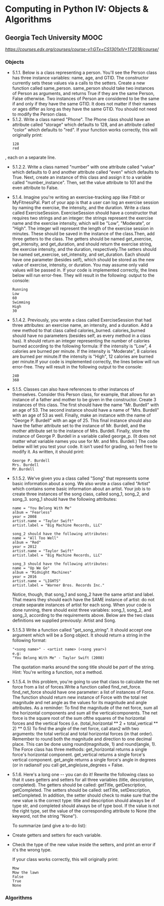 # **Computing in Python IV: Objects & Algorithms**
## Georgia Tech University MOOC 

*https://courses.edx.org/courses/course-v1:GTx+CS1301xIV+1T2018/course/*

### **Objects** 
* 5.1.1. Below is a class representing a person. You'll see the
Person class has three instance variables: name, age,
and GTID. The constructor currently sets these values
via a calls to the setters.
Create a new function called same_person. same_person
should take two instances of Person as arguments, and
returns True if they are the same Person, False otherwise.
Two instances of Person are considered to be the same if
and only if they have the same GTID. It does not matter
if their names or ages differ as long as they have the
same GTID. You should not need to modify the Person class.
* 5.1.2. Write a class named "Phone". The Phone class should
have an attribute called "storage" which defaults to
128, and an attribute called "color" which defaults
to "red".
If your function works correctly, this will originally print:
    ```
    128 
    red 
    ```
, each on a separate line.
* 5.1.2.2. Write a class named "number" with one attribute called
"value" which defaults to 0 and another attribute called
"even" which defaults to True. Next, create an instance of this class and assign it to
a variable called "number_instance". Then, set the value attribute to 101 and the even
attribute to False.
* 5.1.4. Imagine you're writing an exercise-tracking app like Fitbit
or MyFitnessPal. Part of your app is that a user can log an
exercise session by naming the exercise, the intensity, and
the duration. Write a class called ExerciseSession. ExerciseSession
should have a constructor that requires two strings and an
integer: the strings represent the exercise name and the
exercise intensity, which will be "Low", "Moderate", or
"High". The integer will represent the length of the
exercise session in minutes. These should be saved in the
instance of the class.Then, add three getters to the class. The getters should
be named get_exercise, get_intensity, and get_duration,
and should return the exercise string, the exercise
intensity, and the duration, respectively.The setters should be named set_exercise, set_intensity,
and set_duration. Each should have one parameter (besides
self), which should be stored as the new value of
exercise, intensity, or duration. You may assume only
valid values will be passed in.
If your code is implemented correctly, the lines below
will run error-free. They will result in the following: 
output to the console:
    ```
    Running
    Low
    60
    Swimming
    High
    30
    ```
* 5.1.4.2. Previously, you wrote a class called ExerciseSession that
had three attributes: an exercise name, an intensity, and a
duration. Add a new method to that class called calories_burned.
calories_burned should have no parameters (besides self, as
every method in a class has). It should return an integer
representing the number of calories burned according to the
following formula: If the intensity is "Low", 4 calories are burned per
minute. If the intensity is "Moderate", 8 calories are burned per minute.If the intensity is "High", 12 calories are burned per minute.If your code is implemented correctly, the lines below will run error-free. They will result in the following output to the console:
    ```
    240
    360
    ```
* 5.1.5. Classes can also have references to other instances of
themselves. Consider this Person class, for example,
that allows for an instance of a father and mother
to be given in the constructor. Create 3 instances of this class. The first should have
the name "Mr. Burdell" with an age of 53. The second
instance should have a name of "Mrs. Burdell" with an age
of 53 as well. Finally, make an instance with the name of
"George P. Burdell" with an age of 25. This final instance
should also have the father attribute set to the instance
of Mr. Burdell, and the mother attribute set to the
instance of Mrs. Burdell. Finally, store the instance of
George P. Burdell in a variable called george_p. (It does
not matter what variable names you use for Mr. and Mrs.
Burdell.)
The code below will let you test your code. It isn't used
for grading, so feel free to modify it. As written, it
should print:
    ```
    George P. Burdell
    Mrs. Burdell
    Mr.Burdell
    ```
* 5.1.5.2. We've given you a class called "Song" that represents
some basic information about a song. We also wrote a
class called "Artist" which contains some basic
information about an artist. Your job is to create three instances of the song class,
called song_1, song_2, and song_3. song_1 should have the following attributes:
    ```
    name = "You Belong With Me"
    album = "Fearless"
    year = 2008
    artist.name = "Taylor Swift"
    artist.label = "Big Machine Records, LLC"

    song_2 should have the following attributes:
    name = "All Too Well"
    album = "Red"
    year = 2012
    artist.name = "Taylor Swift"
    artist.label = "Big Machine Records, LLC"

    song_3 should have the following attributes:
    name = "Up We Go"
    album = "Midnight Machines"
    year = 2016
    artist.name = "LIGHTS"
    artist.label = "Warner Bros. Records Inc."
    ```
    Notice, though, that song_1 and song_2 have the same
    artist and label. That means they should each have the
    SAME instance of artist: do not create separate instances
    of artist for each song. When your code is done running, there should exist three
    variables: song_1, song_2, and song_3, according to the requirements above.
    Below are the two class definitions we supplied previously:
Artist and Song.

* 5.1.5.3 Write a function called "get_song_string". It should accept
one argument which will be a Song object. It should return a string in the following format:
    ```
    "<song name>" - <artist name> (<song year>)
    e.g:
    "You Belong With Me" - Taylor Swift (2008)
    ```
    The quotation marks around the song title should be *part*
    of the string.
    Hint: You're writing a function, not a method.
* 5.1.5.4. In this problem, you're going to use that class to calculate
the net force from a list of forces.Write a function called find_net_force. find_net_force should
have one parameter: a list of instances of Force. The function should return new instance of Force with the total
net magnitude and net angle as the values for its magnitude and angle attributes.
As a reminder:
To find the magnitude of the net force, sum all the horizontal components and sum all the verticalcomponents.
The net force is the square root of the sum ofthe squares
of the horizontal forces and the vertical foces (i.e.
(total_horizontal ** 2 + total_vertical ** 2) ** 0.5)
To find the angle of the net force, call atan2 with two
arguments: the total vertical and total horizontal
forces (in that order).
Remember to round both the magnitude and direction to one
decimal place. This can be done using round(magnitude, 1)
and round(angle, 1).
The Force class has three methods: get_horizontal returns
a single force's horizontal component. get_vertical
returns a single force's vertical component. get_angle
returns a single force's angle in degrees (or in radiansif you call get_angle(use_degrees = False.

* 5.1.6. Here's a long one -- you can do it! Rewrite the following class so that it uses getters and setters for all three variables (title, description, completed). The getters should be called: getTitle, getDescription,  getCompleted. The setters should be
called: setTitle, setDescription, setCompleted.
In addition, the setter should check to make sure that
the new value is the correct type: title and description
should always be of type str, and completed should always
be of type bool. If the value is not the right type, set
the value of the corresponding attribute to None (the
keyword, not the string "None"). 

    To summarize (and give a to-do list):
- Create getters and setters for each variable.
- Check the type of the new value inside the setters,
  and print an error if it's the wrong type.

    If your class works correctly, this will originally print:
    ```
    Mow
    Mow the lawn
    False
    True
    None
    ```
### **Algorithms**


